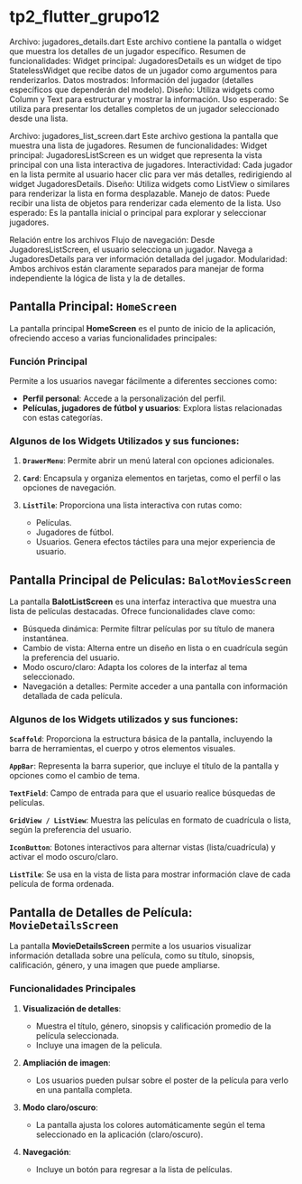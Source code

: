 # tp2_flutter_grupo12
Archivo: jugadores_details.dart
Este archivo contiene la pantalla o widget que muestra los detalles de un jugador específico.
Resumen de funcionalidades:
Widget principal:
JugadoresDetails es un widget de tipo StatelessWidget que recibe datos de un jugador como argumentos para renderizarlos.
Datos mostrados:
Información del jugador (detalles específicos que dependerán del modelo).
Diseño:
Utiliza widgets como Column y Text para estructurar y mostrar la información.
Uso esperado:
Se utiliza para presentar los detalles completos de un jugador seleccionado desde una lista.


Archivo: jugadores_list_screen.dart
Este archivo gestiona la pantalla que muestra una lista de jugadores.
Resumen de funcionalidades:
Widget principal:
JugadoresListScreen es un widget que representa la vista principal con una lista interactiva de jugadores.
Interactividad:
Cada jugador en la lista permite al usuario hacer clic para ver más detalles, redirigiendo al widget JugadoresDetails.
Diseño:
Utiliza widgets como ListView o similares para renderizar la lista en forma desplazable.
Manejo de datos:
Puede recibir una lista de objetos para renderizar cada elemento de la lista.
Uso esperado:
Es la pantalla inicial o principal para explorar y seleccionar jugadores.

Relación entre los archivos
Flujo de navegación:
Desde JugadoresListScreen, el usuario selecciona un jugador.
Navega a JugadoresDetails para ver información detallada del jugador.
Modularidad:
Ambos archivos están claramente separados para manejar de forma independiente la lógica de lista y la de detalles.


## Pantalla Principal: `HomeScreen`

La pantalla principal **HomeScreen** es el punto de inicio de la aplicación, ofreciendo acceso a varias funcionalidades principales:

### Función Principal
Permite a los usuarios navegar fácilmente a diferentes secciones como:
- **Perfil personal**: Accede a la personalización del perfil.
- **Películas, jugadores de fútbol y usuarios**: Explora listas relacionadas con estas categorías.

### Algunos de los Widgets Utilizados y sus funciones:

1. **`DrawerMenu`**: Permite abrir un menú lateral con opciones adicionales.

2. **`Card`**: Encapsula y organiza elementos en tarjetas, como el perfil o las opciones de navegación.

3. **`ListTile`**: Proporciona una lista interactiva con rutas como:
     - Películas.
     - Jugadores de fútbol.
     - Usuarios.
      Genera efectos táctiles para una mejor experiencia de usuario.

## Pantalla Principal de Peliculas: `BalotMoviesScreen`
La pantalla **BalotListScreen** es una interfaz interactiva que muestra una lista de películas destacadas. Ofrece funcionalidades clave como:

- Búsqueda dinámica: Permite filtrar películas por su título de manera instantánea.
- Cambio de vista: Alterna entre un diseño en lista o en cuadrícula según la preferencia del usuario.
- Modo oscuro/claro: Adapta los colores de la interfaz al tema seleccionado.
- Navegación a detalles: Permite acceder a una pantalla con información detallada de cada película.

### Algunos de los Widgets utilizados y sus funciones:
**`Scaffold`**: Proporciona la estructura básica de la pantalla, incluyendo la barra de herramientas, el cuerpo y otros elementos visuales.

**`AppBar`**: Representa la barra superior, que incluye el título de la pantalla y opciones como el cambio de tema.

**`TextField`**: Campo de entrada para que el usuario realice búsquedas de películas.

**`GridView / ListView`**: Muestra las películas en formato de cuadrícula o lista, según la preferencia del usuario.

**`IconButton`**: Botones interactivos para alternar vistas (lista/cuadrícula) y activar el modo oscuro/claro.

**`ListTile`**: Se usa en la vista de lista para mostrar información clave de cada película de forma ordenada.

## Pantalla de Detalles de Película: `MovieDetailsScreen`

La pantalla **MovieDetailsScreen** permite a los usuarios visualizar información detallada sobre una película, como su título, sinopsis, calificación, género, y una imagen que puede ampliarse.

### Funcionalidades Principales
1. **Visualización de detalles**:
   - Muestra el título, género, sinopsis y calificación promedio de la película seleccionada.
   - Incluye una imagen de la pelicula.

2. **Ampliación de imagen**:
   - Los usuarios pueden pulsar sobre el poster de la película para verlo en una pantalla completa.

3. **Modo claro/oscuro**:
   - La pantalla ajusta los colores automáticamente según el tema seleccionado en la aplicación (claro/oscuro).

4. **Navegación**:
   - Incluye un botón para regresar a la lista de películas.

